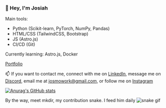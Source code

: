 ### 👋 Hey, I'm Josiah

Main tools:
- Python (Scikit-learn, PyTorch, NumPy, Pandas)
- HTML/CSS (TailwindCSS, Bootstrap)
- JS (Astro.js)
- CI/CD (Git)


Currently learning: Astro.js, Docker

[Portfolio](https://portfolio-amber-five-73.vercel.app)


📫 If you want to contact me, connect with me on [LinkedIn](https://linkedin.com/in/josiah-mo), message me on [Discord](https://discord.com/users/675147870428725268), email me at josmowork@gmail.com, or follow me on [Instagram](https://www.instagram.com/josiah.mo07/?hl=en)



[![Anurag's GitHub stats](https://github-readme-stats.vercel.app/api?username=Necl0)](https://github.com/anuraghazra/github-readme-stats)





By the way, meet mkdir, my contribution snake. I feed him daily
![snake gif](https://github.com/Necloremius/Necloremius/blob/output/github-contribution-grid-snake.gif)




